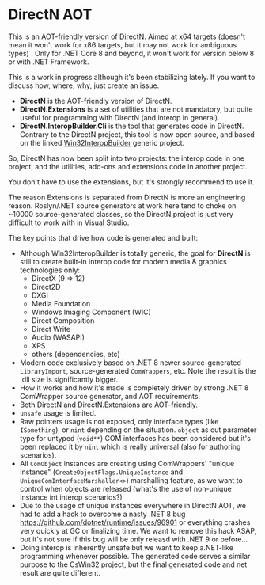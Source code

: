 # DirectN AOT
This is an AOT-friendly version of [DirectN](https://github.com/smourier/DirectN). Aimed at x64 targets (doesn't mean it won't work for x86 targets, but it may not work for ambiguous types) . Only for .NET Core 8 and beyond, it won't work for version below 8 or with .NET Framework.

This is a work in progress although it's been stabilizing lately. If you want to discuss how, where, why, just create an issue.

* **DirectN** is the AOT-friendly version of DirectN.
* **DirectN.Extensions** is a set of utilities that are not mandatory, but quite useful for programming with DirectN (and interop in general).
* **DirectN.InteropBuilder.Cli** is the tool that generates code in DirectN. Contrary to the DirectN project, this tool is now open source, and based on the linked [Win32InteropBuilder](https://github.com/smourier/Win32InteropBuilder) generic project.

So, DirectN has now been split into two projects: the interop code in one project, and the utilities, add-ons and extensions code in another project.

You don't have to use the extensions, but it's strongly recommend to use it.

The reason Extensions is separated from DirectN is more an engineering reason. Roslyn/.NET source generators at work here tend to choke on ~10000 source-generated classes, so the DirectN project is just very difficult to work with in Visual Studio.

The key points that drive how code is generated and built:
* Although Win32InteropBuilder is totally generic, the goal for **DirectN** is still to create built-in interop code for modern media & graphics technologies only:
    * DirectX (9 => 12)
    * Direct2D
    * DXGI
    * Media Foundation
    * Windows Imaging Component (WIC)
    * Direct Composition
    * Direct Write
    * Audio (WASAPI)
    * XPS
    * others (dependencies, etc)
* Modern code exclusively based on .NET 8 newer source-generated `LibraryImport`, source-generated `ComWrappers`, etc. Note the result is the .dll size is significantly bigger.
* How it works and how it's made is completely driven by strong .NET 8 ComWrapper source generator, and AOT requirements.
* Both DirectN and DirectN.Extensions are AOT-friendly.
* `unsafe` usage is limited.
* Raw pointers usage is not exposed, only interface types (like `ISomething`), or `nint` depending on the situation. `object`  as out parameter type for untyped (`void**`) COM interfaces has been considered but it's been replaced it by `nint` which is really universal (also for authoring scenarios).
* All `ComObject` instances are creating using ComWrappers' "unique instance" (`CreateObjectFlags.UniqueInstance` and `UniqueComInterfaceMarshaller<>`) marshalling feature, as we want to control when objects are released (what's the use of non-unique instance int interop scenarios?)
* Due to the usage of unique instances everywhere in DirectN AOT, we had to add a hack to overcome a nasty .NET 8 bug https://github.com/dotnet/runtime/issues/96901 or everything crashes very quickly at GC or finalizing time. We want to remove this hack ASAP, but it's not sure if this bug will be only releasd with .NET 9 or before...
* Doing interop is inherently unsafe but we want to keep a.NET-like programming whenever possible. The generated code serves a similar purpose to the CsWin32 project, but the final generated code and net result are quite different.
